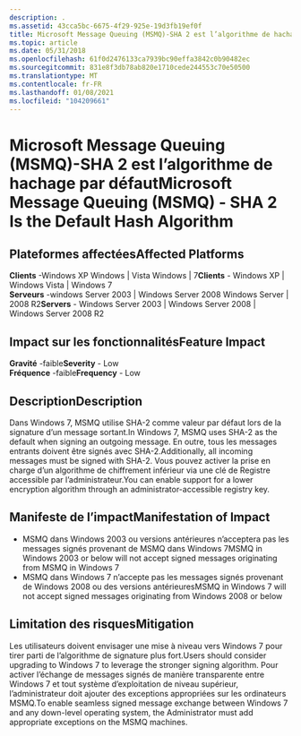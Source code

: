 ```yaml
---
description: .
ms.assetid: 43cca5bc-6675-4f29-925e-19d3fb19ef0f
title: Microsoft Message Queuing (MSMQ)-SHA 2 est l’algorithme de hachage par défaut
ms.topic: article
ms.date: 05/31/2018
ms.openlocfilehash: 61f0d2476133ca7939bc90effa3842c0b90482ec
ms.sourcegitcommit: 831e8f3db78ab820e1710cede244553c70e50500
ms.translationtype: MT
ms.contentlocale: fr-FR
ms.lasthandoff: 01/08/2021
ms.locfileid: "104209661"
---
```

# <a name="microsoft-message-queuing-msmq---sha-2-is-the-default-hash-algorithm"></a><span data-ttu-id="2d5b9-103">Microsoft Message Queuing (MSMQ)-SHA 2 est l’algorithme de hachage par défaut</span><span class="sxs-lookup"><span data-stu-id="2d5b9-103">Microsoft Message Queuing (MSMQ) - SHA 2 Is the Default Hash Algorithm</span></span>

## <a name="affected-platforms"></a><span data-ttu-id="2d5b9-104">Plateformes affectées</span><span class="sxs-lookup"><span data-stu-id="2d5b9-104">Affected Platforms</span></span>

 <span data-ttu-id="2d5b9-105">**Clients** -Windows XP Windows \| Vista Windows \| 7</span><span class="sxs-lookup"><span data-stu-id="2d5b9-105">**Clients** - Windows XP \| Windows Vista \| Windows 7</span></span>  
<span data-ttu-id="2d5b9-106">**Serveurs** -windows Server 2003 \| Windows Server 2008 Windows Server \| 2008 R2</span><span class="sxs-lookup"><span data-stu-id="2d5b9-106">**Servers** - Windows Server 2003 \| Windows Server 2008 \| Windows Server 2008 R2</span></span>  










## <a name="feature-impact"></a><span data-ttu-id="2d5b9-107">Impact sur les fonctionnalités</span><span class="sxs-lookup"><span data-stu-id="2d5b9-107">Feature Impact</span></span>

 <span data-ttu-id="2d5b9-108">**Gravité** -faible</span><span class="sxs-lookup"><span data-stu-id="2d5b9-108">**Severity** - Low</span></span>  
<span data-ttu-id="2d5b9-109">**Fréquence** -faible</span><span class="sxs-lookup"><span data-stu-id="2d5b9-109">**Frequency** - Low</span></span>  





## <a name="description"></a><span data-ttu-id="2d5b9-110">Description</span><span class="sxs-lookup"><span data-stu-id="2d5b9-110">Description</span></span>

<span data-ttu-id="2d5b9-111">Dans Windows 7, MSMQ utilise SHA-2 comme valeur par défaut lors de la signature d’un message sortant.</span><span class="sxs-lookup"><span data-stu-id="2d5b9-111">In Windows 7, MSMQ uses SHA-2 as the default when signing an outgoing message.</span></span> <span data-ttu-id="2d5b9-112">En outre, tous les messages entrants doivent être signés avec SHA-2.</span><span class="sxs-lookup"><span data-stu-id="2d5b9-112">Additionally, all incoming messages must be signed with SHA-2.</span></span> <span data-ttu-id="2d5b9-113">Vous pouvez activer la prise en charge d’un algorithme de chiffrement inférieur via une clé de Registre accessible par l’administrateur.</span><span class="sxs-lookup"><span data-stu-id="2d5b9-113">You can enable support for a lower encryption algorithm through an administrator-accessible registry key.</span></span>

## <a name="manifestation-of-impact"></a><span data-ttu-id="2d5b9-114">Manifeste de l’impact</span><span class="sxs-lookup"><span data-stu-id="2d5b9-114">Manifestation of Impact</span></span>

-   <span data-ttu-id="2d5b9-115">MSMQ dans Windows 2003 ou versions antérieures n’acceptera pas les messages signés provenant de MSMQ dans Windows 7</span><span class="sxs-lookup"><span data-stu-id="2d5b9-115">MSMQ in Windows 2003 or below will not accept signed messages originating from MSMQ in Windows 7</span></span>
-   <span data-ttu-id="2d5b9-116">MSMQ dans Windows 7 n’accepte pas les messages signés provenant de Windows 2008 ou des versions antérieures</span><span class="sxs-lookup"><span data-stu-id="2d5b9-116">MSMQ in Windows 7 will not accept signed messages originating from Windows 2008 or below</span></span>

## <a name="mitigation"></a><span data-ttu-id="2d5b9-117">Limitation des risques</span><span class="sxs-lookup"><span data-stu-id="2d5b9-117">Mitigation</span></span>

<span data-ttu-id="2d5b9-118">Les utilisateurs doivent envisager une mise à niveau vers Windows 7 pour tirer parti de l’algorithme de signature plus fort.</span><span class="sxs-lookup"><span data-stu-id="2d5b9-118">Users should consider upgrading to Windows 7 to leverage the stronger signing algorithm.</span></span> <span data-ttu-id="2d5b9-119">Pour activer l’échange de messages signés de manière transparente entre Windows 7 et tout système d’exploitation de niveau supérieur, l’administrateur doit ajouter des exceptions appropriées sur les ordinateurs MSMQ.</span><span class="sxs-lookup"><span data-stu-id="2d5b9-119">To enable seamless signed message exchange between Windows 7 and any down-level operating system, the Administrator must add appropriate exceptions on the MSMQ machines.</span></span>

 

 



